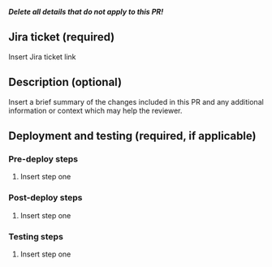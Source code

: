 **_Delete all details that do not apply to this PR!_**

## Jira ticket (required)
Insert Jira ticket link

## Description (optional)
Insert a brief summary of the changes included in this PR and any additional information or context which may help the reviewer.

## Deployment and testing (required, if applicable)
### Pre-deploy steps
1. Insert step one

### Post-deploy steps
1. Insert step one

### Testing steps
1. Insert step one

<!-- Pull Request Checklist (Reference only)

Please ensure you have addressed all concerns below before marking this PR "ready for review".

- No merge conflicts exist with the target branch.
- branch name follows the branch naming conventions **feature/VOTE-###-add-short-description** matching the Jira ticket number.
- Primary commit message is of the format **VOTE-### Add short description of the task** matching the Jira ticket number.
- PR title either matches primary commit message or is of the format **VOTE-### Add short description of the task** matching the Jira ticket number (i.e. "VOTE-123 Implement feature X").
- Automated pipeline tests have passed.
- At least one “Reviewer has been specified.

-->
